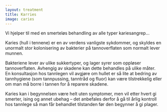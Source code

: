 ```yaml
---
layout: treatment
title: Karries
image: caries
---
```


Vi hjelper til med en smerteløs behandling av alle typer kariesangrep...

<!--more-->

Karies (hull i tennene) er en av verdens vanligste sykdommer, og skyldes en
unormalt stor kolonisering av bakterier på tannoverflaten som normalt lever
munnen.

Bakteriene lever av ulike sukkertyper, og lager syrer som oppløser
tannoverflaten. Avhengig av skadene kan dette behandles på ulike måter. En
konsultasjon hos tannlegen vil avgjøre om hullet er så lite at bedring av
tannhygiene (som tannpussing, tanntråd og fluor) kan være tilstrekkelig eller om
man må borre i tannen for å reparere skadene.

Karies kan i begynnelsen være helt uten symptomer, men vil etter hvert gi
smerter, ising og annet ubehag – det anbefales derfor å gå til årlig kontroll
hos tannlege så man får behandlet tilstanden før den begynner å gi plager.
